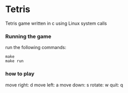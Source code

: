 # Tetris
Tetris game written in c using Linux system calls

### Running the game
run the following commands:
```
make
make run
```

### how to play
move right: d 
move left: a 
move down: s 
rotate: w 
quit: q 
